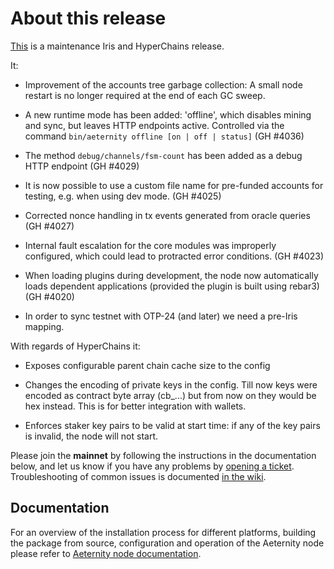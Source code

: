 # About this release

[This](https://github.com/aeternity/aeternity/releases/tag/v6.7.0) is a maintenance Iris and HyperChains release.

It:

* Improvement of the accounts tree garbage collection: A small node restart is no longer required at the end of each GC sweep.

* A new runtime mode has been added: 'offline', which disables mining and sync, but leaves HTTP endpoints active. Controlled via the command `bin/aeternity offline [on | off | status]` (GH #4036)

* The method `debug/channels/fsm-count` has been added as a debug HTTP endpoint (GH #4029)

* It is now possible to use a custom file name for pre-funded accounts for testing, e.g. when using dev mode. (GH #4025)

* Corrected nonce handling in tx events generated from oracle queries (GH #4027)

* Internal fault escalation for the core modules was improperly configured, which could lead to protracted error conditions. (GH #4023)

* When loading plugins during development, the node now automatically loads dependent applications (provided the plugin is built using rebar3) (GH #4020)

* In order to sync testnet with OTP-24 (and later) we need a pre-Iris mapping.

With regards of HyperChains it:

* Exposes configurable parent chain cache size to the config

* Changes the encoding of private keys in the config. Till now keys were
  encoded as contract byte array (cb_...) but from now on they would be hex
  instead. This is for better integration with wallets.

* Enforces staker key pairs to be valid at start time: if any of the key pairs
  is invalid, the node will not start.

Please join the **mainnet** by following the instructions in the documentation below,
and let us know if you have any problems by [opening a ticket](https://github.com/aeternity/aeternity/issues).
Troubleshooting of common issues is documented [in the wiki](https://github.com/aeternity/aeternity/wiki/Troubleshooting).

## Documentation

For an overview of the installation process for different platforms,
building the package from source, configuration and operation of the Aeternity
node please refer to [Aeternity node documentation](https://docs.aeternity.io/).

